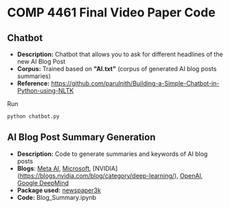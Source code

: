 # COMP 4461 Final Video Paper Code

## Chatbot
* **Description:** Chatbot that allows you to ask for different headlines of the new AI Blog Post
* **Corpus:** Trained based on **"AI.txt"** (corpus of generated AI blog posts summaries)
* **Reference:** https://github.com/parulnith/Building-a-Simple-Chatbot-in-Python-using-NLTK


Run
```
python chatbot.py
```
## AI Blog Post Summary Generation
* **Description:** Code to generate summaries and keywords of AI blog posts
* **Blogs**: [Meta AI](https://ai.facebook.com/blog/?page=1), [Microsoft](https://blogs.microsoft.com/ai/), [NVIDIA] (https://blogs.nvidia.com/blog/category/deep-learning/), [OpenAI](https://openai.com/blog/), [Google DeepMind](https://www.deepmind.com/blog)
* **Package used:** [newspaper3k](https://github.com/codelucas/newspaper)
* **Code:** Blog_Summary.ipynb 
